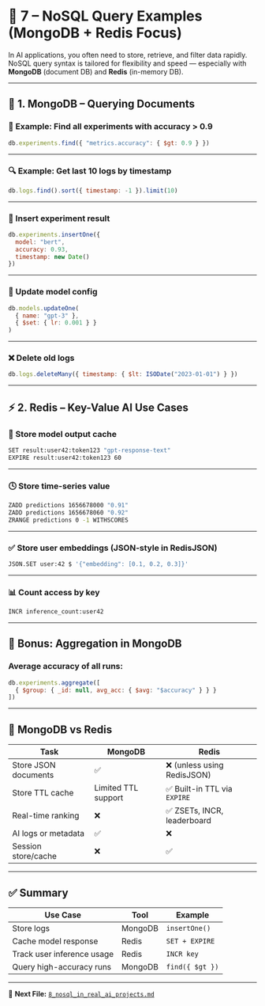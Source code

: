# 🧾 7 – NoSQL Query Examples (MongoDB + Redis Focus)

In AI applications, you often need to store, retrieve, and filter data rapidly. NoSQL query syntax is tailored for flexibility and speed — especially with **MongoDB** (document DB) and **Redis** (in-memory DB).

---

## 📄 1. MongoDB – Querying Documents

### 🧪 Example: Find all experiments with accuracy > 0.9

```javascript
db.experiments.find({ "metrics.accuracy": { $gt: 0.9 } })
```

---

### 🔍 Example: Get last 10 logs by timestamp

```javascript
db.logs.find().sort({ timestamp: -1 }).limit(10)
```

---

### 🔧 Insert experiment result

```javascript
db.experiments.insertOne({
  model: "bert",
  accuracy: 0.93,
  timestamp: new Date()
})
```

---

### 🔄 Update model config

```javascript
db.models.updateOne(
  { name: "gpt-3" },
  { $set: { lr: 0.001 } }
)
```

---

### ❌ Delete old logs

```javascript
db.logs.deleteMany({ timestamp: { $lt: ISODate("2023-01-01") } })
```

---

## ⚡ 2. Redis – Key-Value AI Use Cases

### 🎯 Store model output cache

```bash
SET result:user42:token123 "gpt-response-text"
EXPIRE result:user42:token123 60
```

---

### 🕓 Store time-series value

```bash
ZADD predictions 1656678000 "0.91"
ZADD predictions 1656678060 "0.92"
ZRANGE predictions 0 -1 WITHSCORES
```

---

### ✅ Store user embeddings (JSON-style in RedisJSON)

```bash
JSON.SET user:42 $ '{"embedding": [0.1, 0.2, 0.3]}'
```

---

### 📊 Count access by key

```bash
INCR inference_count:user42
```

---

## 🔬 Bonus: Aggregation in MongoDB

### Average accuracy of all runs:

```javascript
db.experiments.aggregate([
  { $group: { _id: null, avg_acc: { $avg: "$accuracy" } } }
])
```

---

## 🔁 MongoDB vs Redis

| Task                        | MongoDB                        | Redis                          |
|-----------------------------|--------------------------------|--------------------------------|
| Store JSON documents        | ✅                              | ❌ (unless using RedisJSON)    |
| Store TTL cache             | Limited TTL support            | ✅ Built-in TTL via `EXPIRE`   |
| Real-time ranking           | ❌                             | ✅ ZSETs, INCR, leaderboard     |
| AI logs or metadata         | ✅                              | ❌                              |
| Session store/cache         | ❌                              | ✅                              |

---

## ✅ Summary

| Use Case                  | Tool           | Example         |
|---------------------------|----------------|-----------------|
| Store logs                | MongoDB        | `insertOne()`   |
| Cache model response      | Redis          | `SET + EXPIRE`  |
| Track user inference usage| Redis          | `INCR key`      |
| Query high-accuracy runs  | MongoDB        | `find({ $gt })` |

---

📁 **Next File:** [`8_nosql_in_real_ai_projects.md`](./8_nosql_in_real_ai_projects.md)
```